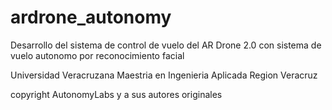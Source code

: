 # ardrone_autonomy

Desarrollo del sistema de control de vuelo del  AR Drone 2.0
con sistema de vuelo autonomo por reconocimiento facial

Universidad Veracruzana
Maestria en Ingenieria Aplicada
Region Veracruz

copyright AutonomyLabs y a sus autores originales